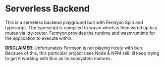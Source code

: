 # Serverless Backend

This is a serveless backend playground bult with Fermyon Spin and typescript. The typescript is compiled to wasm which is then wired up to a routes via itty-router. Fermyon provides the runtime and wasmruntime for the application to execute within.

**DISCLAIMER**: Unfortunately Fermyon is not playing nicely with bun. Because of this, this particular project uses Node & NPM still. Ill keep trying to get it working with Bun as its ecosystem matures.